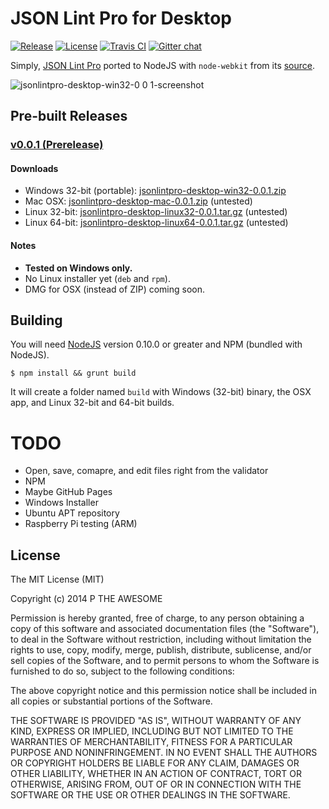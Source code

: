 # JSON Lint Pro for Desktop
[![Release](http://img.shields.io/github/release/DaAwesomeP/jsonlintpro-desktop.svg?style=flat)](https://github.com/DaAwesomeP/jsonlintpro-desktop/releases) [![License](http://img.shields.io/badge/license-MIT-red.svg?style=flat)](https://github.com/DaAwesomeP/jsonlintpro-desktop/blob/master/LICENSE) [![Travis CI](http://img.shields.io/travis/DaAwesomeP/jsonlintpro-desktop.svg?style=flat)](https://travis-ci.org/DaAwesomeP/jsonlintpro-desktop) [![Gitter chat](https://badges.gitter.im/DaAwesomeP/jsonlintpro-desktop.png)](https://gitter.im/DaAwesomeP/jsonlintpro-desktop)


Simply, [JSON Lint Pro](http://pro.jsonlint.com/) ported to NodeJS with `node-webkit` from its [source](https://github.com/arc90/jsonlintpro).

![jsonlintpro-desktop-win32-0 0 1-screenshot](https://cloud.githubusercontent.com/assets/4472083/3122936/6248ca1e-e76d-11e3-8cfa-515350a91f50.PNG)

## Pre-built Releases

### [v0.0.1 (Prerelease)](https://github.com/DaAwesomeP/jsonlintpro-desktop/releases/tag/v0.0.1)
#### Downloads

 - Windows 32-bit (portable): [jsonlintpro-desktop-win32-0.0.1.zip](https://github.com/DaAwesomeP/jsonlintpro-desktop/releases/download/v0.0.1/jsonlintpro-desktop-win32-0.0.1.zip)
 - Mac OSX: [jsonlintpro-desktop-mac-0.0.1.zip](https://github.com/DaAwesomeP/jsonlintpro-desktop/releases/download/v0.0.1/jsonlintpro-desktop-mac-0.0.1.zip) (untested)
 - Linux 32-bit: [jsonlintpro-desktop-linux32-0.0.1.tar.gz](https://github.com/DaAwesomeP/jsonlintpro-desktop/releases/download/v0.0.1/jsonlintpro-desktop-linux32-0.0.1.tar.gz) (untested)
 - Linux 64-bit: [jsonlintpro-desktop-linux64-0.0.1.tar.gz](https://github.com/DaAwesomeP/jsonlintpro-desktop/releases/download/v0.0.1/jsonlintpro-desktop-linux64-0.0.1.tar.gz) (untested)

#### Notes
 - **Tested on Windows only.**
 - No Linux installer yet (`deb` and `rpm`).
 - DMG for OSX (instead of ZIP) coming soon.

## Building
You will need [NodeJS](http://nodejs.org/download/) version 0.10.0 or greater and NPM (bundled with NodeJS).
```shell
$ npm install && grunt build
```
It will create a folder named `build` with Windows (32-bit) binary, the OSX app, and Linux 32-bit and 64-bit builds.

# TODO

 - Open, save, comapre, and edit files right from the validator
 - NPM
 - Maybe GitHub Pages
 - Windows Installer
 - Ubuntu APT repository
 - Raspberry Pi testing (ARM)

## License

The MIT License (MIT)

Copyright (c) 2014 P THE AWESOME

Permission is hereby granted, free of charge, to any person obtaining a copy
of this software and associated documentation files (the "Software"), to deal
in the Software without restriction, including without limitation the rights
to use, copy, modify, merge, publish, distribute, sublicense, and/or sell
copies of the Software, and to permit persons to whom the Software is
furnished to do so, subject to the following conditions:

The above copyright notice and this permission notice shall be included in all
copies or substantial portions of the Software.

THE SOFTWARE IS PROVIDED "AS IS", WITHOUT WARRANTY OF ANY KIND, EXPRESS OR
IMPLIED, INCLUDING BUT NOT LIMITED TO THE WARRANTIES OF MERCHANTABILITY,
FITNESS FOR A PARTICULAR PURPOSE AND NONINFRINGEMENT. IN NO EVENT SHALL THE
AUTHORS OR COPYRIGHT HOLDERS BE LIABLE FOR ANY CLAIM, DAMAGES OR OTHER
LIABILITY, WHETHER IN AN ACTION OF CONTRACT, TORT OR OTHERWISE, ARISING FROM,
OUT OF OR IN CONNECTION WITH THE SOFTWARE OR THE USE OR OTHER DEALINGS IN THE
SOFTWARE.
